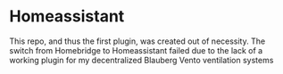 # Homeassistant
This repo, and thus the first plugin, was created out of necessity.
The switch from Homebridge to Homeassistant failed due to the lack of a working plugin for my decentralized Blauberg Vento ventilation systems